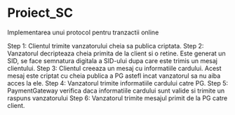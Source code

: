 # Proiect_SC
Implementarea unui protocol pentru tranzactii online

Step 1: Clientul trimite vanzatorului cheia sa publica criptata.
Step 2: Vanzatorul decripteaza cheia primita de la client si o retine. Este generat un SID, se face semnatura digitala a SID-ului dupa care este trimis un mesaj clientului.
Step 3: Clientul creeaza un mesaj cu informatiile cardului. Acest mesaj este criptat cu cheia publica a PG astefl incat vanzatorul sa nu aiba acces la ele.
Step 4: Vanzatorul trimite informatiile cardului catre PG.
Step 5: PaymentGateway verifica daca informatiile cardului sunt valide si trimite un raspuns vanzatorului
Step 6: Vanzatorul trimite mesajul primit de la PG catre client.
